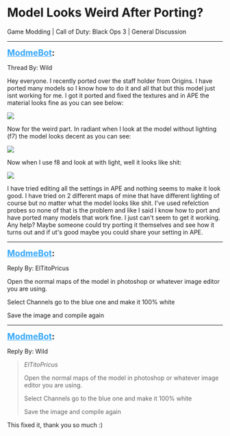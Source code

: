 # Model Looks Weird After Porting?
Game Modding | Call of Duty: Black Ops 3 | General Discussion

---
<strong style="font-size: 1.4em;"><span style="text-decoration: underline;text-decoration-color: #34a7f9;"><span style="color:#34a7f9;">ModmeBot</span></span>:</strong>

<p>Thread By: Wild<br /><p style="text-align:left;">Hey everyone. I recently ported over the staff holder from Origins. I have ported many models so I know how to do it and all that but this model just isnt working for me. I got it ported and fixed the textures and in APE the material looks fine as you can see below:</p><p style="text-align:left;"><img style="max-width: 500px;" src="http://i.imgur.com/vftn7Xl.jpg"></p><p style="text-align:left;"></p><p style="text-align:left;">Now for the weird part. In radiant when I look at the model without lighting (f7) the model looks decent as you can see:</p><p style="text-align:left;"><img style="max-width: 500px;" src="http://i.imgur.com/9foauN9.jpg"></p><p style="text-align:left;"></p><p style="text-align:left;">Now when I use f8 and look at with light, well it looks like shit:</p><p style="text-align:left;"><img style="max-width: 500px;" src="http://i.imgur.com/cAfg9cX.jpg"></p><p style="text-align:left;"></p><p style="text-align:left;">I have tried editing all the settings in APE and nothing seems to make it look good. I have tried on 2 different maps of mine that have different lighting of course but no matter what the model looks like shit. I&#39;ve used refelction probes so none of that is the problem and like I said I know how to port and have ported many models that work fine. I just can&#39;t seem to get it working. Any help? Maybe someone could try porting it themselves and see how it turns out and if ut&#39;s good maybe you could share your setting in APE.</p></p>

---
<strong style="font-size: 1.4em;"><span style="text-decoration: underline;text-decoration-color: #34a7f9;"><span style="color:#34a7f9;">ModmeBot</span></span>:</strong>

<p>Reply By: ElTitoPricus<br /><p style="text-align:left;">Open the normal maps of the model in photoshop or whatever image editor you are using.</p><p style="text-align:left;"></p><p style="text-align:left;">Select Channels go to the blue one and make it 100% white</p><p style="text-align:left;"></p><p style="text-align:left;">Save the image and compile again</p></p>

---
<strong style="font-size: 1.4em;"><span style="text-decoration: underline;text-decoration-color: #34a7f9;"><span style="color:#34a7f9;">ModmeBot</span></span>:</strong>

<p>Reply By: Wild<br /><blockquote><em>ElTitoPricus</em><p style="text-align:left;">Open the normal maps of the model in photoshop or whatever image editor you are using.</p><p style="text-align:left;"></p><p style="text-align:left;">Select Channels go to the blue one and make it 100% white</p><p style="text-align:left;"></p><p style="text-align:left;">Save the image and compile again</p></blockquote><p style="text-align:left;">This fixed it, thank you so much :)</p></p>
